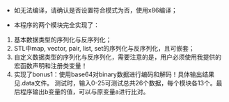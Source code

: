 - 如无法编译，请确认是否设置符合模式为否，使用x86编译；

- 本程序的两个模块完全实现了：

1.  基本数据类型的序列化与反序列化；
2. STL中map, vector, pair, list, set的序列化与反序列化，且可嵌套；
3. 自定义数据类型的序列化与反序列化，需要注意的是，用户必须使用我提供的宏函数声明和注册类变量！
4. 实现了bonus1：使用base64对binary数据进行编码和解码！具体输出结果见.data文件。
测试时，输入0-25可测试总共26个数据，每个模块各13个。最后程序输出b变量的值，可以与原变量a进行比对。